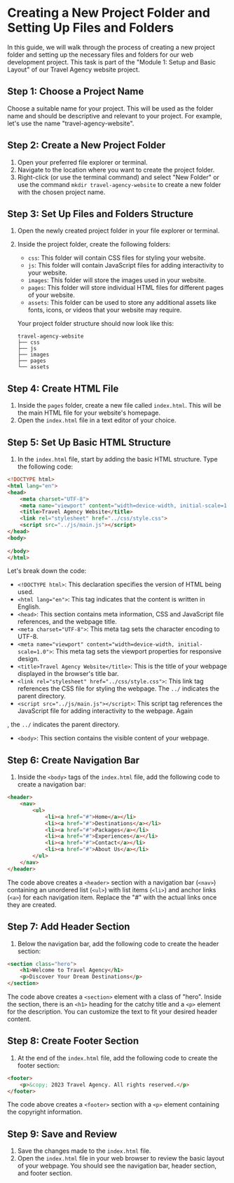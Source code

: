 # Creating a New Project Folder and Setting Up Files and Folders

In this guide, we will walk through the process of creating a new project folder and setting up the necessary files and folders for our web development project. This task is part of the "Module 1: Setup and Basic Layout" of our Travel Agency website project.

## Step 1: Choose a Project Name
Choose a suitable name for your project. This will be used as the folder name and should be descriptive and relevant to your project. For example, let's use the name "travel-agency-website".

## Step 2: Create a New Project Folder
1. Open your preferred file explorer or terminal.
2. Navigate to the location where you want to create the project folder.
3. Right-click (or use the terminal command) and select "New Folder" or use the command `mkdir travel-agency-website` to create a new folder with the chosen project name.

## Step 3: Set Up Files and Folders Structure
1. Open the newly created project folder in your file explorer or terminal.
2. Inside the project folder, create the following folders:

   - `css`: This folder will contain CSS files for styling your website.
   - `js`: This folder will contain JavaScript files for adding interactivity to your website.
   - `images`: This folder will store the images used in your website.
   - `pages`: This folder will store individual HTML files for different pages of your website.
   - `assets`: This folder can be used to store any additional assets like fonts, icons, or videos that your website may require.

   Your project folder structure should now look like this:

   ```
   travel-agency-website
   ├── css
   ├── js
   ├── images
   ├── pages
   └── assets
   ```

## Step 4: Create HTML File
1. Inside the `pages` folder, create a new file called `index.html`. This will be the main HTML file for your website's homepage.
2. Open the `index.html` file in a text editor of your choice.

## Step 5: Set Up Basic HTML Structure
1. In the `index.html` file, start by adding the basic HTML structure. Type the following code:

```html
<!DOCTYPE html>
<html lang="en">
<head>
    <meta charset="UTF-8">
    <meta name="viewport" content="width=device-width, initial-scale=1.0">
    <title>Travel Agency Website</title>
    <link rel="stylesheet" href="../css/style.css">
    <script src="../js/main.js"></script>
</head>
<body>
    
</body>
</html>
```

Let's break down the code:

- `<!DOCTYPE html>`: This declaration specifies the version of HTML being used.
- `<html lang="en">`: This tag indicates that the content is written in English.
- `<head>`: This section contains meta information, CSS and JavaScript file references, and the webpage title.
- `<meta charset="UTF-8">`: This meta tag sets the character encoding to UTF-8.
- `<meta name="viewport" content="width=device-width, initial-scale=1.0">`: This meta tag sets the viewport properties for responsive design.
- `<title>Travel Agency Website</title>`: This is the title of your webpage displayed in the browser's title bar.
- `<link rel="stylesheet" href="../css/style.css">`: This link tag references the CSS file for styling the webpage. The `../` indicates the parent directory.
- `<script src="../js/main.js"></script>`: This script tag references the JavaScript file for adding interactivity to the webpage. Again

, the `../` indicates the parent directory.
- `<body>`: This section contains the visible content of your webpage.

## Step 6: Create Navigation Bar
1. Inside the `<body>` tags of the `index.html` file, add the following code to create a navigation bar:

```html
<header>
    <nav>
        <ul>
            <li><a href="#">Home</a></li>
            <li><a href="#">Destinations</a></li>
            <li><a href="#">Packages</a></li>
            <li><a href="#">Experiences</a></li>
            <li><a href="#">Contact</a></li>
            <li><a href="#">About Us</a></li>
        </ul>
    </nav>
</header>
```

The code above creates a `<header>` section with a navigation bar (`<nav>`) containing an unordered list (`<ul>`) with list items (`<li>`) and anchor links (`<a>`) for each navigation item. Replace the "#" with the actual links once they are created.

## Step 7: Add Header Section
1. Below the navigation bar, add the following code to create the header section:

```html
<section class="hero">
    <h1>Welcome to Travel Agency</h1>
    <p>Discover Your Dream Destinations</p>
</section>
```

The code above creates a `<section>` element with a class of "hero". Inside the section, there is an `<h1>` heading for the catchy title and a `<p>` element for the description. You can customize the text to fit your desired header content.

## Step 8: Create Footer Section
1. At the end of the `index.html` file, add the following code to create the footer section:

```html
<footer>
    <p>&copy; 2023 Travel Agency. All rights reserved.</p>
</footer>
```

The code above creates a `<footer>` section with a `<p>` element containing the copyright information.

## Step 9: Save and Review
1. Save the changes made to the `index.html` file.
2. Open the `index.html` file in your web browser to review the basic layout of your webpage. You should see the navigation bar, header section, and footer section.

